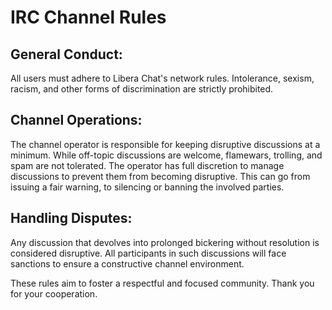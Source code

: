 # IRC Channel Rules

## General Conduct:

All users must adhere to Libera Chat's network rules. Intolerance, sexism, racism, and other forms of discrimination are strictly prohibited.

## Channel Operations:

The channel operator is responsible for keeping disruptive discussions at a minimum. While off-topic discussions are welcome, flamewars, trolling, and spam are not tolerated. The operator has full discretion to manage discussions to prevent them from becoming disruptive. This can go from issuing a fair warning, to silencing or banning the involved parties.

## Handling Disputes:

Any discussion that devolves into prolonged bickering without resolution is considered disruptive. All participants in such discussions will face sanctions to ensure a constructive channel environment.


These rules aim to foster a respectful and focused community. Thank you for your cooperation.
